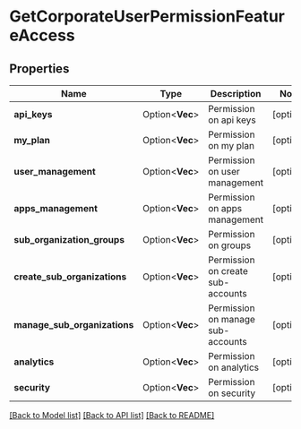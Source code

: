 # GetCorporateUserPermissionFeatureAccess

## Properties

Name | Type | Description | Notes
------------ | ------------- | ------------- | -------------
**api_keys** | Option<**Vec<String>**> | Permission on api keys | [optional]
**my_plan** | Option<**Vec<String>**> | Permission on my plan | [optional]
**user_management** | Option<**Vec<String>**> | Permission on user management | [optional]
**apps_management** | Option<**Vec<String>**> | Permission on apps management | [optional]
**sub_organization_groups** | Option<**Vec<String>**> | Permission on groups | [optional]
**create_sub_organizations** | Option<**Vec<String>**> | Permission on create sub-accounts | [optional]
**manage_sub_organizations** | Option<**Vec<String>**> | Permission on manage sub-accounts | [optional]
**analytics** | Option<**Vec<String>**> | Permission on analytics | [optional]
**security** | Option<**Vec<String>**> | Permission on security | [optional]

[[Back to Model list]](../README.md#documentation-for-models) [[Back to API list]](../README.md#documentation-for-api-endpoints) [[Back to README]](../README.md)



